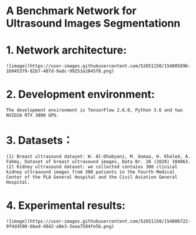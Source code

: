 #  A Benchmark Network for Ultrasound Images Segmentationn

# 1. Network architecture:

	![image](https://user-images.githubusercontent.com/52651150/154005896-1b945379-82b7-487d-9adc-99253a2845f8.png)

# 2. Development environment:

	The development environment is TensorFlow 2.6.0, Python 3.6 and two NVIDIA RTX 3090 GPU.
	
# 3. Datasets：

	(1) Breast ultrasound dataset: W. Al-Dhabyani, M. Gomaa, H. Khaled, A. Fahmy, Dataset of breast ultrasound images, Data Br. 28 (2020) 104863.
	(2) Kidney ultrasound dataset: we collected contains 300 clinical kidney ultrasound images from 300 patients in the Fourth Medical Center of the PLA General Hospital and the Civil Aviation General Hospital.
	
# 4. Experimental results:

	![image](https://user-images.githubusercontent.com/52651150/154006722-9f4d4590-6bed-4842-a8e3-3eaa7584fe5b.png)

